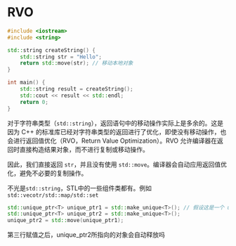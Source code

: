 # RVO

```c++
#include <iostream>
#include <string>

std::string createString() {
    std::string str = "Hello";
    return std::move(str); // 移动本地对象
}

int main() {
    std::string result = createString();
    std::cout << result << std::endl;
    return 0;
}
```

对于字符串类型（`std::string`），返回语句中的移动操作实际上是多余的。这是因为 C++ 的标准库已经对字符串类型的返回进行了优化，即使没有移动操作，也会进行返回值优化（RVO，Return Value Optimization）。RVO 允许编译器在返回时直接构造结果对象，而不进行复制或移动操作。

因此，我们直接返回 `str`，并且没有使用 `std::move`。编译器会自动应用返回值优化，避免不必要的复制操作。

不光是`std::string`，STL中的一些组件类都有。例如`std::vecotr/std::map/std::set`



```c++
std::unique_ptr<T> unique_ptr1 = std::make_unique<T>(); // 假设这是一个 unique_ptr 对象
std::unique_ptr<T> unique_ptr2 = std::make_unique<T>();
unique_ptr2 = std::move(unique_ptr1);

```

第三行赋值之后，unique_ptr2所指向的对象会自动释放吗

